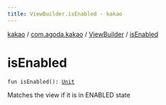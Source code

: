 ```yaml
---
title: ViewBuilder.isEnabled - kakao
---
```


[kakao](../../index.html) / [com.agoda.kakao](../index.html) / [ViewBuilder](index.html) / [isEnabled](.)

# isEnabled

`fun isEnabled(): `[`Unit`](https://kotlinlang.org/api/latest/jvm/stdlib/kotlin/-unit/index.html)

Matches the view if it is in ENABLED state

